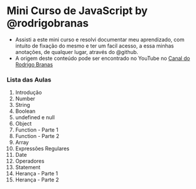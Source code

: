 # Mini Curso de JavaScript by @rodrigobranas
- Assisti a este mini curso e resolvi documentar meu aprendizado, com intuito de fixação do mesmo e ter um facil acesso, a essa minhas anotações, de qualquer lugar, através do @github.
- A origem deste conteúdo pode ser encontrado no YouTube no [Canal do Rodrigo Branas](#https://www.youtube.com/watch?v=093dIOCNeIc&list=PLQCmSnNFVYnT1-oeDOSBnt164802rkegc)

### Lista das Aulas

  1. Introdução
  2. Number
  3. String
  4. Boolean
  5. undefined e null
  6. Object
  7. Function - Parte 1
  8. Function - Parte 2
  9. Array
  10. Expressões Regulares
  11. Date
  12. Operadores
  13. Statement
  14. Herança - Parte 1
  15. Herança - Parte 2
